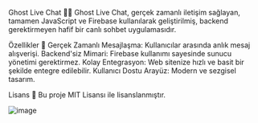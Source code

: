 Ghost Live Chat 👻💬
Ghost Live Chat, gerçek zamanlı iletişim sağlayan, tamamen JavaScript ve Firebase kullanılarak geliştirilmiş, backend gerektirmeyen hafif bir canlı sohbet uygulamasıdır.

Özellikler 🚀
Gerçek Zamanlı Mesajlaşma: Kullanıcılar arasında anlık mesaj alışverişi.
Backend'siz Mimari: Firebase kullanımı sayesinde sunucu yönetimi gerektirmez.
Kolay Entegrasyon: Web sitenize hızlı ve basit bir şekilde entegre edilebilir.
Kullanıcı Dostu Arayüz: Modern ve sezgisel tasarım.

Lisans 📄
Bu proje MIT Lisansı ile lisanslanmıştır.

![image](https://github.com/user-attachments/assets/9186470f-6aa7-4275-a870-7a773cb8c962)

